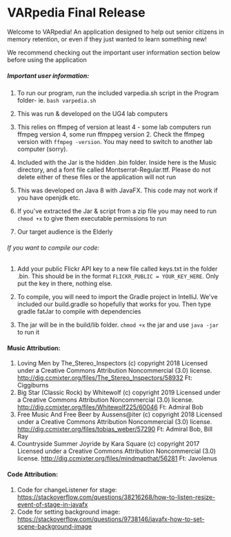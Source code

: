 # VARpedia Final Release
Welcome to VARpedia! An application designed to help out senior citizens in memory retention, or even if they just wanted to learn something new!  
  
  We recommend checking out the important user information section below before using the application
##### Important user information:
1. To run our program, run the included varpedia.sh script in the Program folder- ie. `bash varpedia.sh`

1. This was run & developed on the UG4 lab computers

1. This relies on ffmpeg of version at least 4 - some lab computers run ffmpeg version 4, some run ffmppeg version 2. Check the ffmpeg version with `ffmpeg -version`. You may need to switch to another lab computer (sorry).

1. Included with the Jar is the hidden .bin folder. Inside here is the Music directory, and a font file called Montserrat-Regular.ttf. Please do not delete either of these files or the application will not run

1. This was developed on Java 8 with JavaFX. This code may not work if you have openjdk etc.

1. If you've extracted the Jar & script from a zip file you may need to run `chmod +x` to give them executable permissions to run

1. Our target audience is the Elderly

###### If you want to compile our code:
1. Add your public Flickr API key to a new file called keys.txt in the folder .bin. This should be in the format `FLICKR_PUBLIC = YOUR_KEY_HERE`. Only put the key in there, nothing else.

1. To compile, you will need to import the Gradle project in IntelliJ. We've included our build.gradle so hopefully that works for you. Then type gradle fatJar to compile with dependencies

1. The jar will be in the build/lib folder. `chmod +x` the jar and use `java -jar` to run it

#### Music Attribution:
1. Loving Men by The_Stereo_Inspectors (c) copyright 2018 Licensed under a Creative Commons Attribution Noncommercial  (3.0) license. http://dig.ccmixter.org/files/The_Stereo_Inspectors/58932 Ft: Ciggiburns
1. Big Star (Classic Rock) by Whitewolf (c) copyright 2019 Licensed under a Creative Commons Attribution Noncommercial  (3.0) license. http://dig.ccmixter.org/files/Whitewolf225/60046 Ft: Admiral Bob
1. Free Music And Free Beer by Aussens@iter (c) copyright 2018 Licensed under a Creative Commons Attribution Noncommercial  (3.0) license. http://dig.ccmixter.org/files/tobias_weber/57290 Ft: Admiral Bob, Bill Ray
1. Countryside Summer Joyride by Kara Square (c) copyright 2017 Licensed under a Creative Commons Attribution Noncommercial  (3.0) license. http://dig.ccmixter.org/files/mindmapthat/56281 Ft: Javolenus

#### Code Attribution:
1. Code for changeListener for stage: https://stackoverflow.com/questions/38216268/how-to-listen-resize-event-of-stage-in-javafx
1. Code for setting background image: https://stackoverflow.com/questions/9738146/javafx-how-to-set-scene-background-image